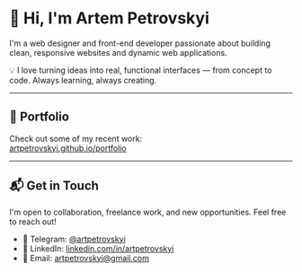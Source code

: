 # 👋 Hi, I'm Artem Petrovskyi

I'm a web designer and front-end developer passionate about building clean, responsive websites and dynamic web applications.  

💡 I love turning ideas into real, functional interfaces — from concept to code. Always learning, always creating.

---

## 📌 Portfolio  
Check out some of my recent work:  
<a href="https://artpetrovskyi.github.io/portfolio/" target="_blank">artpetrovskyi.github.io/portfolio</a>

---

## 📬 Get in Touch  
I'm open to collaboration, freelance work, and new opportunities. Feel free to reach out!

- 💬 Telegram: <a href="https://t.me/artpetrovskyi" target="_blank">@artpetrovskyi</a>  
- 💼 LinkedIn: <a href="https://www.linkedin.com/in/artpetrovskyi/" target="_blank">linkedin.com/in/artpetrovskyi</a>  
- 📧 Email: [artpetrovskyi@gmail.com](mailto:artpetrovskyi@gmail.com)
